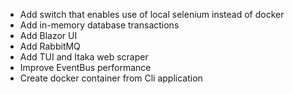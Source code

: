  - Add switch that enables use of local selenium instead of docker
 - Add in-memory database transactions
 - Add Blazor UI
 - Add RabbitMQ
 - Add TUI and Itaka web scraper
 - Improve EventBus performance
 - Create docker container from Cli application
